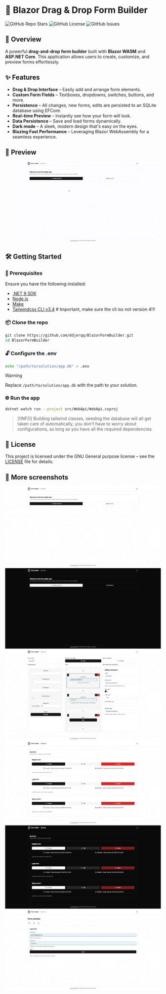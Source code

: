 ﻿# 📝 Blazor Drag & Drop Form Builder

![GitHub Repo Stars](https://img.shields.io/github/stars/ddjerqq/BlazorFormBuilder.svg?style=for-the-badge)
![GitHub License](https://img.shields.io/github/license/ddjerqq/BlazorFormBuilder.svg?style=for-the-badge)
![GitHub Issues](https://img.shields.io/github/issues/ddjerqq/BlazorFormBuilder.svg?style=for-the-badge)

## 🚀 Overview
A powerful **drag-and-drop form builder** built with **Blazor WASM** and **ASP.NET Core**. This application allows users to create, customize, and preview forms effortlessly.

## ✨ Features
- **Drag & Drop Interface** – Easily add and arrange form elements.
- **Custom Form Fields** – Textboxes, dropdowns, switches, buttons, and more.
- **Persistence** – All changes, new forms, edits are persisted to an SQLite database using EFCore.
- **Real-time Preview** – Instantly see how your form will look.
- **Data Persistence** – Save and load forms dynamically.
- **Dark mode** – A sleek, modern design that's easy on the eyes.
- **Blazing Fast Performance** – Leveraging Blazor WebAssembly for a seamless experience.

## 📸 Preview
![create.gif](images/create.gif)

## 🛠️ Getting Started
### 🔧 Prerequisites
Ensure you have the following installed:
- [.NET 9 SDK](https://dotnet.microsoft.com/en-us/download/dotnet/9.0)
- [Node.js](https://nodejs.org/en/download)
- [Make](https://www.gnu.org/software/make/manual/make.html)
- [Tailwindcss CLI v3.4](https://github.com/tailwindlabs/tailwindcss/releases/tag/v3.4.17) # Important, make sure the cli iss not version 4!!!

### 📦 Clone the repo
```sh
git clone https://github.com/ddjerqq/BlazorFormBuilder.git
cd BlazorFormBuilder
```

### 🔓 Configure the .env
```sh
echo "/path/to/solution/app.db" > .env
```

> [!WARNING]
> Replace `/path/to/solution/app.db` with the path to your solution.

### 🌐 Run the app
```sh 
dotnet watch run --project src/WebApi/WebApi.csproj
```
> [!INFO] 
> Building tailwind classes, seeding the database will all get taken care of automatically, 
> you don't have to worry about configurations, as long as you have all the required dependencies 

## 📜 License
This project is licensed under the GNU General purpose license – see the [LICENSE](LICENSE) file for details.

## 📸 More screenshots
![home.webp](images/home.webp)
![home_dark.webp](images/home_dark.webp)
![editform.webp](images/editform.webp)
![myforms.webp](images/myforms.webp)
![myforms_dark.webp](images/myforms_dark.webp)
![preview.webp](images/preview.webp)